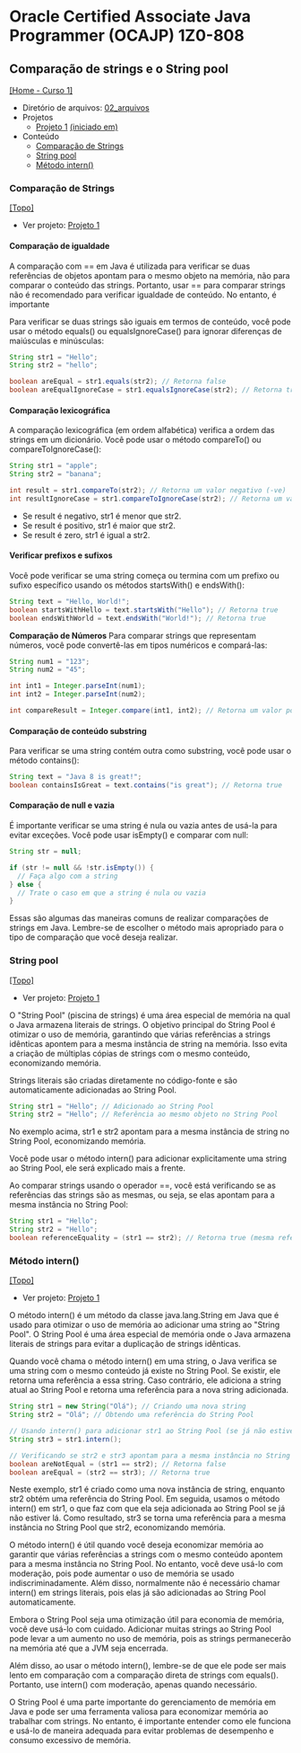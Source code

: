 # Oracle Certified Associate Java Programmer (OCAJP) 1Z0-808

## Comparação de strings e o String pool
[[Home - Curso 1]](../../README.md#curso-1)<br />

- Diretório de arquivos: [02_arquivos](./02_arquivos/)
- Projetos
  - [Projeto 1](./02_arquivos/proj_01/) [(iniciado em)](#comparação-de-strings)
- Conteúdo
  - [Comparação de Strings](#comparação-de-strings)
  - [String pool](#string-pool)
  - [Método intern()](#método-intern)

### Comparação de Strings
[[Topo]](#)<br />

- Ver projeto: [Projeto 1](./02_arquivos/proj_01/)

#### Comparação de igualdade

A comparação com == em Java é utilizada para verificar se duas referências de objetos apontam para o mesmo objeto na memória, não para comparar o conteúdo das strings. Portanto, usar == para comparar strings não é recomendado para verificar igualdade de conteúdo. No entanto, é importante

Para verificar se duas strings são iguais em termos de conteúdo, você pode usar o método equals() ou equalsIgnoreCase() para ignorar diferenças de maiúsculas e minúsculas:

```java
String str1 = "Hello";
String str2 = "hello";

boolean areEqual = str1.equals(str2); // Retorna false
boolean areEqualIgnoreCase = str1.equalsIgnoreCase(str2); // Retorna true
```

#### Comparação lexicográfica

A comparação lexicográfica (em ordem alfabética) verifica a ordem das strings em um dicionário. Você pode usar o método compareTo() ou compareToIgnoreCase():

```java
String str1 = "apple";
String str2 = "banana";

int result = str1.compareTo(str2); // Retorna um valor negativo (-ve)
int resultIgnoreCase = str1.compareToIgnoreCase(str2); // Retorna um valor negativo (-ve)
```
- Se result é negativo, str1 é menor que str2.
- Se result é positivo, str1 é maior que str2.
- Se result é zero, str1 é igual a str2.

#### Verificar prefixos e sufixos

Você pode verificar se uma string começa ou termina com um prefixo ou sufixo específico usando os métodos startsWith() e endsWith():

```java
String text = "Hello, World!";
boolean startsWithHello = text.startsWith("Hello"); // Retorna true
boolean endsWithWorld = text.endsWith("World!"); // Retorna true
```
**Comparação de Números**
Para comparar strings que representam números, você pode convertê-las em tipos numéricos e compará-las:

```java
String num1 = "123";
String num2 = "45";

int int1 = Integer.parseInt(num1);
int int2 = Integer.parseInt(num2);

int compareResult = Integer.compare(int1, int2); // Retorna um valor positivo (+ve)
```

#### Comparação de conteúdo substring

Para verificar se uma string contém outra como substring, você pode usar o método contains():

```java
String text = "Java 8 is great!";
boolean containsIsGreat = text.contains("is great"); // Retorna true
```

#### Comparação de null e vazia

É importante verificar se uma string é nula ou vazia antes de usá-la para evitar exceções. Você pode usar isEmpty() e comparar com null:

```java
String str = null;

if (str != null && !str.isEmpty()) {
  // Faça algo com a string
} else {
  // Trate o caso em que a string é nula ou vazia
}
```

Essas são algumas das maneiras comuns de realizar comparações de strings em Java. Lembre-se de escolher o método mais apropriado para o tipo de comparação que você deseja realizar.

### String pool
[[Topo]](#)<br />

- Ver projeto: [Projeto 1](./02_arquivos/proj_01/)

O "String Pool" (piscina de strings) é uma área especial de memória na qual o Java armazena literais de strings. O objetivo principal do String Pool é otimizar o uso de memória, garantindo que várias referências a strings idênticas apontem para a mesma instância de string na memória. Isso evita a criação de múltiplas cópias de strings com o mesmo conteúdo, economizando memória.

Strings literais são criadas diretamente no código-fonte e são automaticamente adicionadas ao String Pool.

```java
String str1 = "Hello"; // Adicionado ao String Pool
String str2 = "Hello"; // Referência ao mesmo objeto no String Pool
```

No exemplo acima, str1 e str2 apontam para a mesma instância de string no String Pool, economizando memória.

Você pode usar o método intern() para adicionar explicitamente uma string ao String Pool, ele será explicado mais a frente.

Ao comparar strings usando o operador ==, você está verificando se as referências das strings são as mesmas, ou seja, se elas apontam para a mesma instância no String Pool:

```java
String str1 = "Hello";
String str2 = "Hello";
boolean referenceEquality = (str1 == str2); // Retorna true (mesma referência)
```

### Método intern()
[[Topo]](#)<br />

- Ver projeto: [Projeto 1](./02_arquivos/proj_01/)

O método intern() é um método da classe java.lang.String em Java que é usado para otimizar o uso de memória ao adicionar uma string ao "String Pool". O String Pool é uma área especial de memória onde o Java armazena literais de strings para evitar a duplicação de strings idênticas.

Quando você chama o método intern() em uma string, o Java verifica se uma string com o mesmo conteúdo já existe no String Pool. Se existir, ele retorna uma referência a essa string. Caso contrário, ele adiciona a string atual ao String Pool e retorna uma referência para a nova string adicionada.

```java
String str1 = new String("Olá"); // Criando uma nova string
String str2 = "Olá"; // Obtendo uma referência do String Pool

// Usando intern() para adicionar str1 ao String Pool (se já não estiver lá)
String str3 = str1.intern();

// Verificando se str2 e str3 apontam para a mesma instância no String Pool
boolean areNotEqual = (str1 == str2); // Retorna false
boolean areEqual = (str2 == str3); // Retorna true
```

Neste exemplo, str1 é criado como uma nova instância de string, enquanto str2 obtém uma referência do String Pool. Em seguida, usamos o método intern() em str1, o que faz com que ela seja adicionada ao String Pool se já não estiver lá. Como resultado, str3 se torna uma referência para a mesma instância no String Pool que str2, economizando memória.

O método intern() é útil quando você deseja economizar memória ao garantir que várias referências a strings com o mesmo conteúdo apontem para a mesma instância no String Pool. No entanto, você deve usá-lo com moderação, pois pode aumentar o uso de memória se usado indiscriminadamente. Além disso, normalmente não é necessário chamar intern() em strings literais, pois elas já são adicionadas ao String Pool automaticamente.

Embora o String Pool seja uma otimização útil para economia de memória, você deve usá-lo com cuidado. Adicionar muitas strings ao String Pool pode levar a um aumento no uso de memória, pois as strings permanecerão na memória até que a JVM seja encerrada.

Além disso, ao usar o método intern(), lembre-se de que ele pode ser mais lento em comparação com a comparação direta de strings com equals(). Portanto, use intern() com moderação, apenas quando necessário.

O String Pool é uma parte importante do gerenciamento de memória em Java e pode ser uma ferramenta valiosa para economizar memória ao trabalhar com strings. No entanto, é importante entender como ele funciona e usá-lo de maneira adequada para evitar problemas de desempenho e consumo excessivo de memória.
